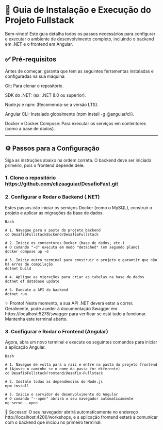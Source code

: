 # 🚀 Guia de Instalação e Execução do Projeto Fullstack
Bem-vindo! Este guia detalha todos os passos necessários para configurar e executar o ambiente de desenvolvimento completo, incluindo o backend em .NET e o frontend em Angular.

## ✅ Pré-requisitos
Antes de começar, garanta que tem as seguintes ferramentas instaladas e configuradas na sua máquina:

Git: Para clonar o repositório.

SDK do .NET: (ex: .NET 8.0 ou superior).

Node.js e npm: (Recomenda-se a versão LTS).

Angular CLI: Instalado globalmente (npm install -g @angular/cli).

Docker e Docker Compose: Para executar os serviços em contentores (como a base de dados).

---
## ⚙️ Passos para a Configuração
Siga as instruções abaixo na ordem correta. O backend deve ser iniciado primeiro, pois o frontend depende dele.
### 1. Clone o repositório https://github.com/elizaaguiar/DesafioFast.git

### 2. Configurar e Rodar o Backend (.NET)
Estes passos irão iniciar os serviços Docker (como o MySQL), construir o projeto e aplicar as migrações da base de dados.

 ```
Bash

# 1. Navegue para a pasta do projeto backend
cd DesafioFullstackBackend/DesafioFullstack

# 2. Inicie os contentores Docker (base de dados, etc.)
# O comando "-d" executa em modo "detached" (em segundo plano)
docker compose up -d

# 3. Inicie outro terminal para construir o projeto e garantir que não há erros de compilação
dotnet build

# 4. Aplique as migrações para criar as tabelas na base de dados
dotnet ef database update

# 5. Execute a API do backend
dotnet run
 ```
✨ Pronto! Neste momento, a sua API .NET deverá estar a correr. Geralmente, pode aceder à documentação Swagger em https://localhost:5278/swagger para verificar se está tudo a funcionar. Mantenha este terminal aberto.

### 3. Configurar e Rodar o Frontend (Angular)
Agora, abra um novo terminal e execute os seguintes comandos para iniciar a aplicação Angular.
 ```
Bash

# 1. Navegue de volta para a raiz e entre na pasta do projeto frontend
# (Ajuste o caminho se o nome da pasta for diferente)
cd DesafioFullstackFrontend/Desafio-Fullstack

# 2. Instale todas as dependências do Node.js
npm install

# 3. Inicie o servidor de desenvolvimento do Angular
# O comando "--open" abrirá o seu navegador automaticamente
ng serve --open
 ```
🎉 Sucesso! O seu navegador abrirá automaticamente no endereço http://localhost:4200/workshops, e a aplicação frontend estará a comunicar com o backend que iniciou no primeiro terminal.
